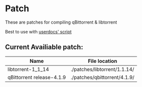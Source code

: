 # Patch
These are patches for compiling qBittorrent & libtorrent

Best to use with [userdocs' script](https://github.com/userdocs/qbittorrent-nox-static)

## Current Availiable patch:                    
Name  | File location
------------- | -------------
libtorrent-1_1_14  | ./patches/libtorrent/1.1.14/
qBittorrent release-4.1.9  | ./patches/qbittorrent/4.1.9/
